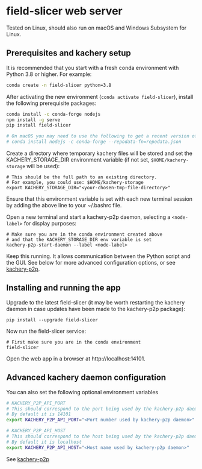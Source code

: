 <!-- This file was automatically generated by jinjaroot. Do not edit directly. See the .jinjaroot dir. -->
# field-slicer web server

Tested on Linux, should also run on macOS and Windows Subsystem for Linux.

## Prerequisites and kachery setup

It is recommended that you start with a fresh conda environment with Python 3.8 or higher. For example:

```bash
conda create -n field-slicer python=3.8
```

After activating the new environment (`conda activate field-slicer`), install the following prerequisite packages:

```bash
conda install -c conda-forge nodejs
npm install -g serve
pip install field-slicer

# On macOS you may need to use the following to get a recent version of nodejs:
# conda install nodejs -c conda-forge --repodata-fn=repodata.json
```

Create a directory where temporary kachery files will be stored and set the KACHERY_STORAGE_DIR environment variable (if not set, `$HOME/kachery-storage` will be used):

```
# This should be the full path to an existing directory.
# For example, you could use: $HOME/kachery-storage
export KACHERY_STORAGE_DIR="<your-chosen-tmp-file-directory>" 
```

Ensure that this environment variable is set with each new terminal session by adding the above line to your ~/.bashrc file.

Open a new terminal and start a kachery-p2p daemon, selecting a `<node-label>` for display purposes:

```
# Make sure you are in the conda environment created above
# and that the KACHERY_STORAGE_DIR env variable is set
kachery-p2p-start-daemon --label <node-label>
```

Keep this running. It allows communication between the Python script and the GUI. See below for more advanced configuration options, or see [kachery-p2p](https://github.com/flatironinstitute/kachery-p2p).

## Installing and running the app

Upgrade to the latest field-slicer (it may be worth restarting the kachery daemon in case updates have been made to the kachery-p2p package):

```
pip install --upgrade field-slicer
```

Now run the field-slicer service:

```
# First make sure you are in the conda environment
field-slicer
```

Open the web app in a browser at http://localhost:14101.



## Advanced kachery daemon configuration

You can also set the following optional environment variables

```bash
# KACHERY_P2P_API_PORT
# This should correspond to the port being used by the kachery-p2p daemon
# By default it is 14101
export KACHERY_P2P_API_PORT="<Port number used by kachery-p2p daemon>"

# KACHERY_P2P_API_HOST
# This should correspond to the host being used by the kachery-p2p daemon
# By default it is localhost
export KACHERY_P2P_API_HOST="<Host name used by kachery-p2p daemon>"
```

See [kachery-p2p](https://github.com/flatironinstitute/kachery-p2p)